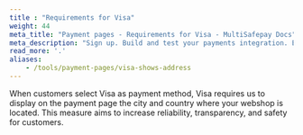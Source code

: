```yaml
---
title : "Requirements for Visa"
weight: 44
meta_title: "Payment pages - Requirements for Visa - MultiSafepay Docs"
meta_description: "Sign up. Build and test your payments integration. Explore our products and services. Use our API Reference, SDKs, and wrappers. Get support."
read_more: '.'
aliases:
    - /tools/payment-pages/visa-shows-address
---
```


When customers select Visa as payment method, Visa requires us to display on the payment page the city and country where your webshop is located. This measure aims to increase reliability, transparency, and safety for customers. 

